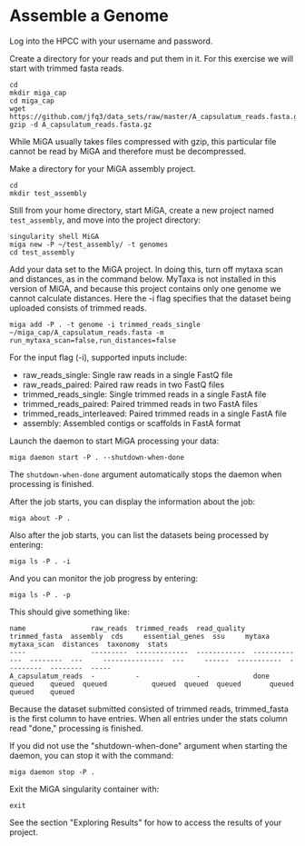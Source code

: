 # Assemble a Genome

Log into the HPCC with your username and password.

Create a directory for your reads and put them in it. For this exercise we will start with trimmed fasta reads.

```text
cd
mkdir miga_cap
cd miga_cap
wget https://github.com/jfq3/data_sets/raw/master/A_capsulatum_reads.fasta.gz
gzip -d A_capsulatum_reads.fasta.gz
```

While MiGA usually takes files compressed with gzip, this particular file cannot be read by MiGA and therefore must be decompressed.

Make a directory for your MiGA assembly project.

```text
cd
mkdir test_assembly
```

Still from your home directory, start MiGA, create a new project named `test_assembly`, and move into the project directory:

```text
singularity shell MiGA
miga new -P ~/test_assembly/ -t genomes
cd test_assembly
```

Add your data set to the MiGA project. In doing this, turn off mytaxa scan and distances, as in the command below. MyTaxa is not installed in this version of MiGA, and because this project contains only one genome we cannot calculate distances. Here the -i flag specifies that the dataset being uploaded consists of trimmed reads.

```text
miga add -P . -t genome -i trimmed_reads_single  ~/miga_cap/A_capsulatum_reads.fasta -m run_mytaxa_scan=false,run_distances=false
```

For the input flag \(-i\), supported inputs include:

* raw\_reads\_single: Single raw reads in a single FastQ file
* raw\_reads\_paired: Paired raw reads in two FastQ files
* trimmed\_reads\_single: Single trimmed reads in a single FastA file
* trimmed\_reads\_paired: Paired trimmed reads in two FastA files
* trimmed\_reads\_interleaved: Paired trimmed reads in a single FastA file
* assembly: Assembled contigs or scaffolds in FastA format

Launch the daemon to start MiGA processing your data:

```text
miga daemon start -P . --shutdown-when-done
```

The `shutdown-when-done` argument automatically stops the daemon when processing is finished.

After the job starts, you can display the information about the job:

```text
miga about -P .
```

Also after the job starts, you can list the datasets being processed by entering:

```text
miga ls -P . -i
```

And you can monitor the job progress by entering:

```text
miga ls -P . -p
```

This should give something like:

```text
name                raw_reads  trimmed_reads  read_quality  trimmed_fasta  assembly  cds     essential_genes  ssu     mytaxa  mytaxa_scan  distances  taxonomy  stats
----                ---------  -------------  ------------  -------------  --------  ---     ---------------  ---     ------  -----------  ---------  --------  -----
A_capsulatum_reads  -          -              -             done           queued    queued  queued           queued  queued  queued       queued     queued    queued
```

Because the dataset submitted consisted of trimmed reads, trimmed\_fasta is the first column to have entries. When all entries under the stats column read "done," processing is finished.

If you did not use the "shutdown-when-done" argument when starting the daemon, you can stop it with the command:

```text
miga daemon stop -P .
```

Exit the MiGA singularity container with:

```text
exit
```

See the section "Exploring Results" for how to access the results of your project.

